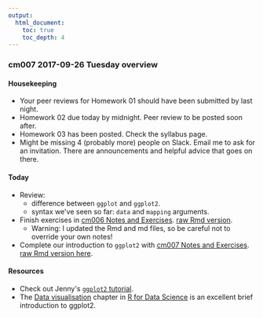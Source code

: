```yaml
---
output:
  html_document:
    toc: true
    toc_depth: 4
---
```


### cm007 2017-09-26 Tuesday overview

#### Housekeeping

- Your peer reviews for Homework 01 should have been submitted by last night.
- Homework 02 due today by midnight. Peer review to be posted soon after. 
- Homework 03 has been posted. Check the syllabus page.
- Might be missing 4 (probably more) people on Slack. Email me to ask for an invitation. There are announcements and helpful advice that goes on there.

#### Today

- Review:
    - difference between `ggplot` and `ggplot2`. 
    - syntax we've seen so far: `data` and `mapping` arguments. 
- Finish exercises in [cm006 Notes and Exercises](https://stat545.com/cm006-notes_and_exercises.html). [raw Rmd version](https://github.com/STAT545-UBC/STAT545-UBC.github.io/blob/master/cm006-notes_and_exercises.Rmd).
    - Warning: I updated the Rmd and md files, so be careful not to override your own notes!
- Complete our introduction to `ggplot2` with [cm007 Notes and Exercises](https://stat545.com/cm007-notes_and_exercises.html). [raw Rmd version here](https://github.com/STAT545-UBC/STAT545-UBC.github.io/blob/master/cm007-notes_and_exercises.Rmd).

#### Resources

- Check out Jenny's [`ggplot2` tutorial](https://github.com/jennybc/ggplot2-tutorial).
- The [Data visualisation](http://r4ds.had.co.nz/data-visualisation.html) chapter in [R for Data Science](http://r4ds.had.co.nz) is an excellent brief introduction to ggplot2.
